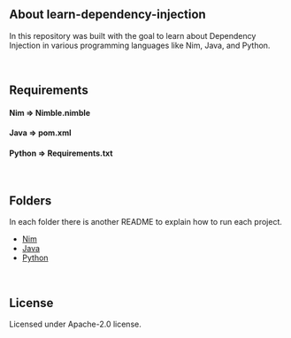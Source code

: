 ## About learn-dependency-injection

In this repository was built with the goal to learn about Dependency Injection in various programming languages like Nim, Java, and Python.

&nbsp;


## Requirements

#### Nim => Nimble.nimble

#### Java => pom.xml

#### Python => Requirements.txt

&nbsp;


## Folders

In each folder there is another README to explain how to run  each project.

- [Nim](https://github.com/epilif3sotnas/learn-dependency-injection/tree/main/nim)
- [Java](https://github.com/epilif3sotnas/learn-dependency-injection/tree/main/java)
- [Python](https://github.com/epilif3sotnas/learn-dependency-injection/tree/main/python)

&nbsp;


## License

Licensed under Apache-2.0 license.